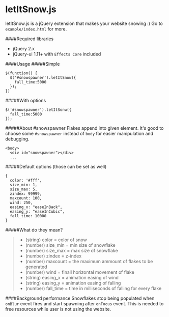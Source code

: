 # letItSnow.js
letItSnow.js is a jQuery extension that makes your website snowing :)
Go to `example/index.html` for more.

####Required libraries
- jQuery 2.x
- jQuery-ui 1.11+ with `Effects Core` included

####Usage
#####Simple
```
$(function() {
  $('#snowspawner').letItSnow({
    fall_time:5000
  });
})
```
#####With options
```
$('#snowspawner').letItSonw({
  fall_time:5000
});
```
#####About #snowspawner
Flakes append into given element. It's good to choose some `#snowspawner` instead of `body` for easier manipulation and debugging.
```
<body>
  <div id="snowspawner"></div>
  ...
```
#####Default options (those can be set as well)
```
{
  color: '#fff',
  size_min: 1,
  size_max: 5,
  zindex: 99999,
  maxcount: 100,
  wind: 250,
  easing_x: "easeInBack",
  easing_y: "easeInCubic",
  fall_time: 10000
}
```
#####What do they mean?
> - (string) color = color of snow
> - (number) size_min = min size of snowflake
> - (number) size_max = max size of snowflake
> - (number) zindex = z-index
> - (number) maxcount = the maximum ammount of flakes to be generated
> - (number) wind = finall horizontal movement of flake
> - (string) easing_x = animation easing of wind
> - (string) easing_y = animation easing of falling
> - (number) fall_time = time in milliseconds of falling for every flake

####Background performance
Snowflakes stop being populated when `onBlur` event fires and start spawning after `onFocus` event. This is needed to free resources while user is not using the website.
